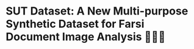 # SUT Dataset: A New Multi-purpose Synthetic Dataset for Farsi Document Image Analysis :partying_face::sunglasses::rocket:
